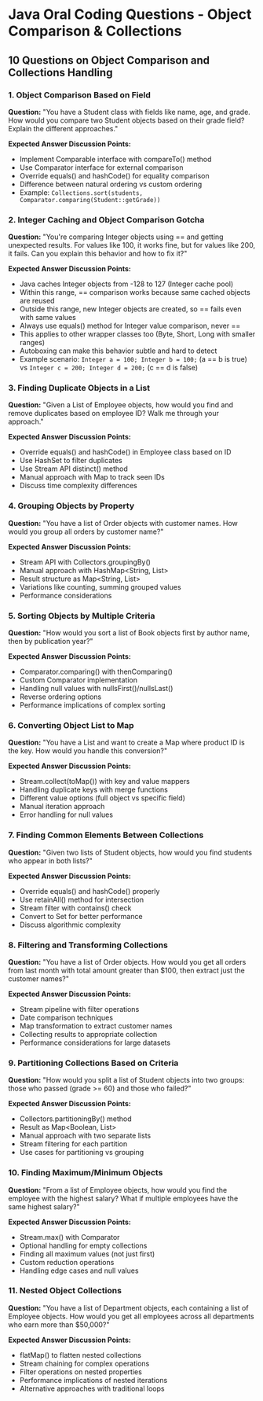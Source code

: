 # Java Oral Coding Questions - Object Comparison & Collections

## 10 Questions on Object Comparison and Collections Handling

### 1. Object Comparison Based on Field
**Question:** "You have a Student class with fields like name, age, and grade. How would you compare two Student objects based on their grade field? Explain the different approaches."

**Expected Answer Discussion Points:**
- Implement Comparable interface with compareTo() method
- Use Comparator interface for external comparison
- Override equals() and hashCode() for equality comparison
- Difference between natural ordering vs custom ordering
- Example: `Collections.sort(students, Comparator.comparing(Student::getGrade))`

### 2. Integer Caching and Object Comparison Gotcha
**Question:** "You're comparing Integer objects using == and getting unexpected results. For values like 100, it works fine, but for values like 200, it fails. Can you explain this behavior and how to fix it?"

**Expected Answer Discussion Points:**
- Java caches Integer objects from -128 to 127 (Integer cache pool)
- Within this range, == comparison works because same cached objects are reused
- Outside this range, new Integer objects are created, so == fails even with same values
- Always use equals() method for Integer value comparison, never ==
- This applies to other wrapper classes too (Byte, Short, Long with smaller ranges)
- Autoboxing can make this behavior subtle and hard to detect
- Example scenario: `Integer a = 100; Integer b = 100;` (a == b is true) vs `Integer c = 200; Integer d = 200;` (c == d is false)

### 3. Finding Duplicate Objects in a List
**Question:** "Given a List of Employee objects, how would you find and remove duplicates based on employee ID? Walk me through your approach."

**Expected Answer Discussion Points:**
- Override equals() and hashCode() in Employee class based on ID
- Use HashSet to filter duplicates
- Use Stream API distinct() method
- Manual approach with Map to track seen IDs
- Discuss time complexity differences

### 4. Grouping Objects by Property
**Question:** "You have a list of Order objects with customer names. How would you group all orders by customer name?"

**Expected Answer Discussion Points:**
- Stream API with Collectors.groupingBy()
- Manual approach with HashMap<String, List<Order>>
- Result structure as Map<String, List<Order>>
- Variations like counting, summing grouped values
- Performance considerations

### 5. Sorting Objects by Multiple Criteria
**Question:** "How would you sort a list of Book objects first by author name, then by publication year?"

**Expected Answer Discussion Points:**
- Comparator.comparing() with thenComparing()
- Custom Comparator implementation
- Handling null values with nullsFirst()/nullsLast()
- Reverse ordering options
- Performance implications of complex sorting

### 6. Converting Object List to Map
**Question:** "You have a List<Product> and want to create a Map where product ID is the key. How would you handle this conversion?"

**Expected Answer Discussion Points:**
- Stream.collect(toMap()) with key and value mappers
- Handling duplicate keys with merge functions
- Different value options (full object vs specific field)
- Manual iteration approach
- Error handling for null values

### 7. Finding Common Elements Between Collections
**Question:** "Given two lists of Student objects, how would you find students who appear in both lists?"

**Expected Answer Discussion Points:**
- Override equals() and hashCode() properly
- Use retainAll() method for intersection
- Stream filter with contains() check
- Convert to Set for better performance
- Discuss algorithmic complexity

### 8. Filtering and Transforming Collections
**Question:** "You have a list of Order objects. How would you get all orders from last month with total amount greater than $100, then extract just the customer names?"

**Expected Answer Discussion Points:**
- Stream pipeline with filter operations
- Date comparison techniques
- Map transformation to extract customer names
- Collecting results to appropriate collection
- Performance considerations for large datasets

### 9. Partitioning Collections Based on Criteria
**Question:** "How would you split a list of Student objects into two groups: those who passed (grade >= 60) and those who failed?"

**Expected Answer Discussion Points:**
- Collectors.partitioningBy() method
- Result as Map<Boolean, List<Student>>
- Manual approach with two separate lists
- Stream filtering for each partition
- Use cases for partitioning vs grouping

### 10. Finding Maximum/Minimum Objects
**Question:** "From a list of Employee objects, how would you find the employee with the highest salary? What if multiple employees have the same highest salary?"

**Expected Answer Discussion Points:**
- Stream.max() with Comparator
- Optional handling for empty collections
- Finding all maximum values (not just first)
- Custom reduction operations
- Handling edge cases and null values

### 11. Nested Object Collections
**Question:** "You have a list of Department objects, each containing a list of Employee objects. How would you get all employees across all departments who earn more than $50,000?"

**Expected Answer Discussion Points:**
- flatMap() to flatten nested collections
- Stream chaining for complex operations
- Filter operations on nested properties
- Performance implications of nested iterations
- Alternative approaches with traditional loops 